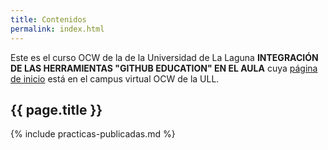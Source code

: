 ```yaml
---
title: Contenidos
permalink: index.html
---
```


Este es el curso OCW de la de la Universidad de La Laguna **INTEGRACIÓN DE LAS HERRAMIENTAS "GITHUB EDUCATION" EN EL AULA** cuya [página de inicio](https://campusvirtual.ull.es/ocw/course/view.php?id=136) está en el campus virtual OCW de la ULL.

## {{ page.title }}

{% include practicas-publicadas.md  %}

